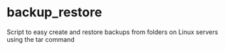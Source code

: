 # backup_restore
Script to easy create and restore backups from folders on Linux servers using the tar command
